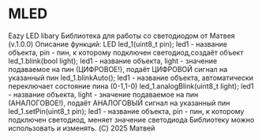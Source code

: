 # MLED
Eazy LED libary
Библиотека для работы со светодиодом от Матвея (v.1.0.0)
Описание функций:
LED led_1(uint8_t pin); led1 - название объекта, pin - пин, к которому подключен светодиод,создаёт объект
led_1.blink(bool light); led1 - название объекта, light - значение подаваемое на пин (ЦИФРОВОЕ!), подаёт ЦИФРОВОЙ сигнал на указанный пин
led_1.blinkAuto(); led1 - название объекта, автоматически переключает состояние пина (0-1,1-0)
led_1.analogBlink(uint8_t light); led1 - название объекта, light - значение подаваемое на пин (АНАЛОГОВОЕ!), подаёт АНАЛОГОВЫЙ сигнал на указанный пин
led_1.setPin(uint8_t pin); led1 - название объекта, pin - пин, к которому подключен светодиод, меняет значение светодиода
Библиотеку можно использовать и изменять.
(C) 2025 Матвей
